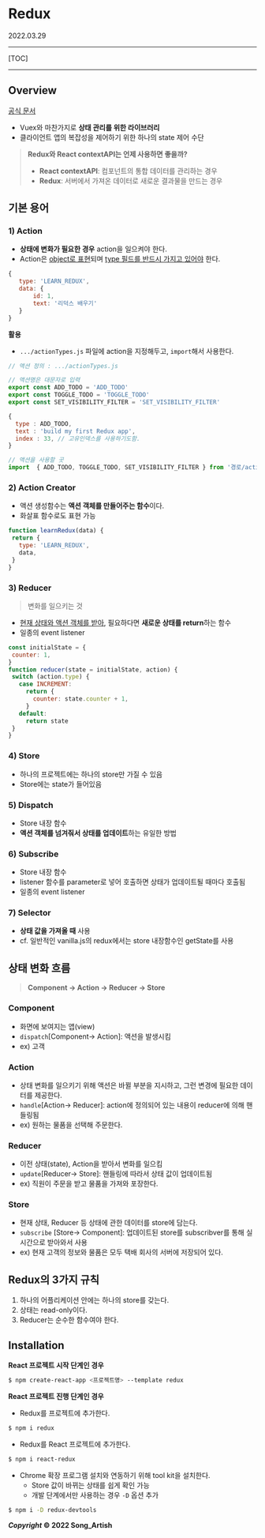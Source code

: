 # Redux

2022.03.29

---

[TOC]

---



## Overview

[공식 문서](https://redux.js.org/introduction/getting-started)

- Vuex와 마찬가지로 **상태 관리를 위한 라이브러리**
- 클라이언트 앱의 복잡성을 제어하기 위한 하나의 state 제어 수단

> **Redux와 React contextAPI는 언제 사용하면 좋을까?**
>
> - **React contextAPI**: 컴포넌트의 통합 데이터를 관리하는 경우
> - **Redux**: 서버에서 가져온 데이터로 새로운 결과물을 만드는 경우



## 기본 용어

### 1) Action

- **상태에 변화가 필요한 경우** action을 일으켜야 한다.
- Action은 <u>object로 표현</u>되며 <u>type 필드를 반드시 가지고 있어야</u> 한다.

```javascript
{
   type: 'LEARN_REDUX',
   data: {
       id: 1,
       text: '리덕스 배우기'
   }
}
```

**활용**

- `.../actionTypes.js` 파일에 action을 지정해두고, `import`해서 사용한다.

```javascript
// 액션 정의 : .../actionTypes.js 

// 액션명은 대문자로 입력
export const ADD_TODO = 'ADD_TODO'
export const TOGGLE_TODO = 'TOGGLE_TODO'
export const SET_VISIBILITY_FILTER = 'SET_VISIBILITY_FILTER'

{
  type : ADD_TODO,
  text : 'build my first Redux app',
  index : 33, // 고유인덱스를 사용하기도함.
}
```

```javascript
// 액션을 사용할 곳
import  { ADD_TODO, TOGGLE_TODO, SET_VISIBILITY_FILTER } from '경로/actionTypes'
```

### 2) Action Creator

- 액션 생성함수는 **액션 객체를 만들어주는 함수**이다.
- 화살표 함수로도 표현 가능

```javascript
function learnRedux(data) {
 return {
   type: 'LEARN_REDUX',
   data,
 }
}
```

### 3) Reducer

> 변화를 일으키는 것

- <u>현재 상태와 액션 객체를 받아</u>, 필요하다면 **새로운 상태를 return**하는 함수
- 일종의 event listener

```javascript
const initialState = {
 counter: 1,
}
function reducer(state = initialState, action) {
 switch (action.type) {
   case INCREMENT:
     return {
       counter: state.counter + 1,
     }
   default:
     return state
 }
}
```

### 4) Store

- 하나의 프로젝트에는 하나의 store만 가질 수 있음
- Store에는 state가 들어있음

### 5) Dispatch

- Store 내장 함수
- **액션 객체를 넘겨줘서 상태를 업데이트**하는 유일한 방법

### 6) Subscribe

- Store 내장 함수
- listener 함수를 parameter로 넣어 호출하면 상태가 업데이트될 때마다 호출됨
- 일종의 event listener

### 7) Selector

- **상태 값을 가져올 때** 사용
- cf. 일반적인 vanilla.js의 redux에서는 store 내장함수인 getState를 사용



## 상태 변화 흐름

> **Component -> Action -> Reducer -> Store**

### Component

- 화면에 보여지는 앱(view)
- `dispatch`[Component-> Action]: 액션을 발생시킴
- ex) 고객

### Action

- 상태 변화를 일으키기 위해 액션은 바뀔 부분을 지시하고, 그런 변경에 필요한 데이터를 제공한다.
- `handle`[Action-> Reducer]: action에 정의되어 있는 내용이 reducer에 의해 핸들링됨
- ex) 원하는 물품을 선택해 주문한다.

### Reducer

- 이전 상태(state), Action을 받아서 변화를 일으킴
- `update`[Reducer-> Store]: 핸들링에 따라서 상태 값이 업데이트됨
- ex) 직원이 주문을 받고 물품을 가져와 포장한다.

### Store

- 현재 상태, Reducer 등 상태에 관한 데이터를 store에 담는다.
- `subscribe` [Store-> Component]: 업데이트된 store를 subscribver를 통해 실시간으로 받아와서 사용
- ex) 현재 고객의 정보와 물품은 모두 택배 회사의 서버에 저장되어 있다.



## Redux의 3가지 규칙

1. 하나의 어플리케이션 안에는 하나의 store를 갖는다.
2. 상태는 read-only이다.
3. Reducer는 순수한 함수여야 한다.



## Installation

**React 프로젝트 시작 단계인 경우**

```bash
$ npm create-react-app <프로젝트명> --template redux
```

**React 프로젝트 진행 단계인 경우**

- Redux를 프로젝트에 추가한다.

```bash
$ npm i redux
```

- Redux를 React 프로젝트에 추가한다.

```bash
$ npm i react-redux
```

- Chrome 확장 프로그램 설치와 연동하기 위해 tool kit을 설치한다.
  - Store 값이 바뀌는 상태를 쉽게 확인 가능
  - 개발 단계에서만 사용하는 경우 `-D` 옵션 추가

```bash
$ npm i -D redux-devtools
```



***Copyright* © 2022 Song_Artish**
